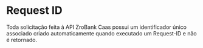 # Request ID

Toda solicitação feita à API ZroBank Caas possui um identificador único associado criado automaticamente quando executado um Request-ID e não é retornado.